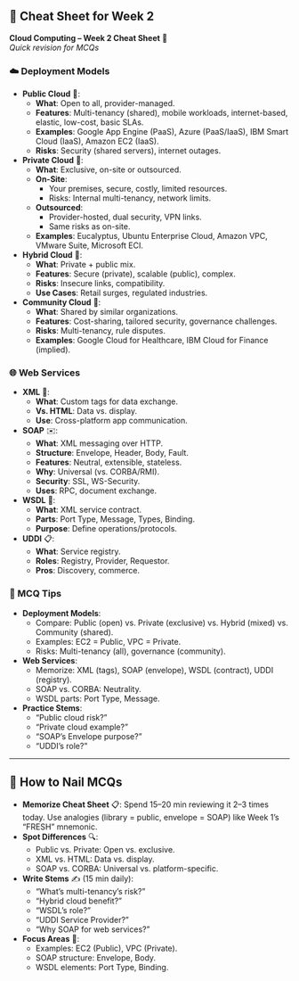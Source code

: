 
## 📌 Cheat Sheet for Week 2

**Cloud Computing – Week 2 Cheat Sheet** 🌟  
*Quick revision for MCQs*

### ☁️ Deployment Models

- **Public Cloud** 🏬:
  - **What**: Open to all, provider-managed.
  - **Features**: Multi-tenancy (shared), mobile workloads, internet-based, elastic, low-cost, basic SLAs.
  - **Examples**: Google App Engine (PaaS), Azure (PaaS/IaaS), IBM Smart Cloud (IaaS), Amazon EC2 (IaaS).
  - **Risks**: Security (shared servers), internet outages.
- **Private Cloud** 🏡:
  - **What**: Exclusive, on-site or outsourced.
  - **On-Site**:
    - Your premises, secure, costly, limited resources.
    - Risks: Internal multi-tenancy, network limits.
  - **Outsourced**:
    - Provider-hosted, dual security, VPN links.
    - Same risks as on-site.
  - **Examples**: Eucalyptus, Ubuntu Enterprise Cloud, Amazon VPC, VMware Suite, Microsoft ECI.
- **Hybrid Cloud** 🔄:
  - **What**: Private + public mix.
  - **Features**: Secure (private), scalable (public), complex.
  - **Risks**: Insecure links, compatibility.
  - **Use Cases**: Retail surges, regulated industries.
- **Community Cloud** 🤝:
  - **What**: Shared by similar organizations.
  - **Features**: Cost-sharing, tailored security, governance challenges.
  - **Risks**: Multi-tenancy, rule disputes.
  - **Examples**: Google Cloud for Healthcare, IBM Cloud for Finance (implied).

### 🌐 Web Services

- **XML** 📝:
  - **What**: Custom tags for data exchange.
  - **Vs. HTML**: Data vs. display.
  - **Use**: Cross-platform app communication.
- **SOAP** ✉️:
  - **What**: XML messaging over HTTP.
  - **Structure**: Envelope, Header, Body, Fault.
  - **Features**: Neutral, extensible, stateless.
  - **Why**: Universal (vs. CORBA/RMI).
  - **Security**: SSL, WS-Security.
  - **Uses**: RPC, document exchange.
- **WSDL** 📖:
  - **What**: XML service contract.
  - **Parts**: Port Type, Message, Types, Binding.
  - **Purpose**: Define operations/protocols.
- **UDDI** 📋:
  - **What**: Service registry.
  - **Roles**: Registry, Provider, Requestor.
  - **Pros**: Discovery, commerce.

### 🎯 MCQ Tips

- **Deployment Models**:
  - Compare: Public (open) vs. Private (exclusive) vs. Hybrid (mixed) vs. Community (shared).
  - Examples: EC2 = Public, VPC = Private.
  - Risks: Multi-tenancy (all), governance (community).
- **Web Services**:
  - Memorize: XML (tags), SOAP (envelope), WSDL (contract), UDDI (registry).
  - SOAP vs. CORBA: Neutrality.
  - WSDL parts: Port Type, Message.
- **Practice Stems**:
  - “Public cloud risk?”
  - “Private cloud example?”
  - “SOAP’s Envelope purpose?”
  - “UDDI’s role?”

---

## 🧠 How to Nail MCQs

- **Memorize Cheat Sheet** 📋: Spend 15–20 min reviewing it 2–3 times today. Use analogies (library = public, envelope = SOAP) like Week 1’s “FRESH” mnemonic.
- **Spot Differences** 🔍:
  - Public vs. Private: Open vs. exclusive.
  - XML vs. HTML: Data vs. display.
  - SOAP vs. CORBA: Universal vs. platform-specific.
- **Write Stems** ✍️ (15 min daily):
  - “What’s multi-tenancy’s risk?”
  - “Hybrid cloud benefit?”
  - “WSDL’s role?”
  - “UDDI Service Provider?”
  - “Why SOAP for web services?”
- **Focus Areas** 🎯:
  - Examples: EC2 (Public), VPC (Private).
  - SOAP structure: Envelope, Body.
  - WSDL elements: Port Type, Binding.

